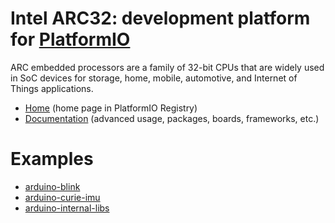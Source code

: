 
# Intel ARC32: development platform for [PlatformIO](https://platformio.org)

ARC embedded processors are a family of 32-bit CPUs that are widely used in SoC devices for storage, home, mobile, automotive, and Internet of Things applications.

* [Home](https://platformio.org/platforms/intel_arc32) (home page in PlatformIO Registry)
* [Documentation](http://docs.platformio.org/page/platforms/intel_arc32.html) (advanced usage, packages, boards, frameworks, etc.)

# Examples

* [arduino-blink](https://github.com/platformio/platform-intel_arc32/tree/master/examples/arduino-blink)
* [arduino-curie-imu](https://github.com/platformio/platform-intel_arc32/tree/master/examples/arduino-curie-imu)
* [arduino-internal-libs](https://github.com/platformio/platform-intel_arc32/tree/master/examples/arduino-internal-libs)
